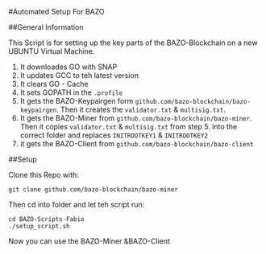 #Automated Setup For BAZO

##General Information

This Script is for setting up the key parts of the BAZO-Blockchain on a new UBUNTU Virtual Machine. 
1. It downloades GO with SNAP
2. It updates GCC to teh latest version
3. It clears GO - Cache
4. It sets GOPATH in the `.profile`
5. It gets the BAZO-Keypairgen form `github.com/bazo-blockchain/bazo-keypairgen`. Then it creates the `validator.txt` & `multisig.txt`.
6. It gets the BAZO-Miner from `github.com/bazo-blockchain/bazo-miner`. Then it copies `validator.txt` & `multisig.txt` from step 5. into the correct folder and replaces `INITROOTKEY1` & `INITROOTKEY2`
7. it gets the BAZO-Client from `github.com/bazo-blockchain/bazo-client`

##Setup

Clone this Repo with:
```
git clone github.com/bazo-blockchain/bazo-miner
```

Then cd into folder and let teh script run:
```
cd BAZO-Scripts-Fabio
./setup_script.sh
```

Now you can use the BAZO-Miner &BAZO-Client
